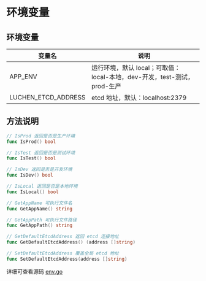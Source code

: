 # 环境变量

## 环境变量

| 变量名                 | 说明                                                |
|---------------------|---------------------------------------------------|
| APP_ENV             | 运行环境，默认 local；可取值：local-本地，dev-开发，test-测试，prod-生产 |
| LUCHEN_ETCD_ADDRESS | etcd 地址，默认：localhost:2379                         |


## 方法说明

```go
// IsProd 返回是否是生产环境
func IsProd() bool

// IsTest 返回是否是测试环境
func IsTest() bool

// IsDev 返回是否是开发环境
func IsDev() bool

// IsLocal 返回是否是本地环境
func IsLocal() bool

// GetAppName 可执行文件名
func GetAppName() string

// GetAppPath 可执行文件路径
func GetAppPath() string

// GetDefaultEtcdAddress 返回 etcd 连接地址
func GetDefaultEtcdAddress() (address []string)

// SetDefaultEtcdAddress 覆盖全局 etcd 地址
func SetDefaultEtcdAddress(address []string) 
```

详细可查看源码 [env.go](https://github.com/fengjx/luchen/blob/master/env/env.go)
